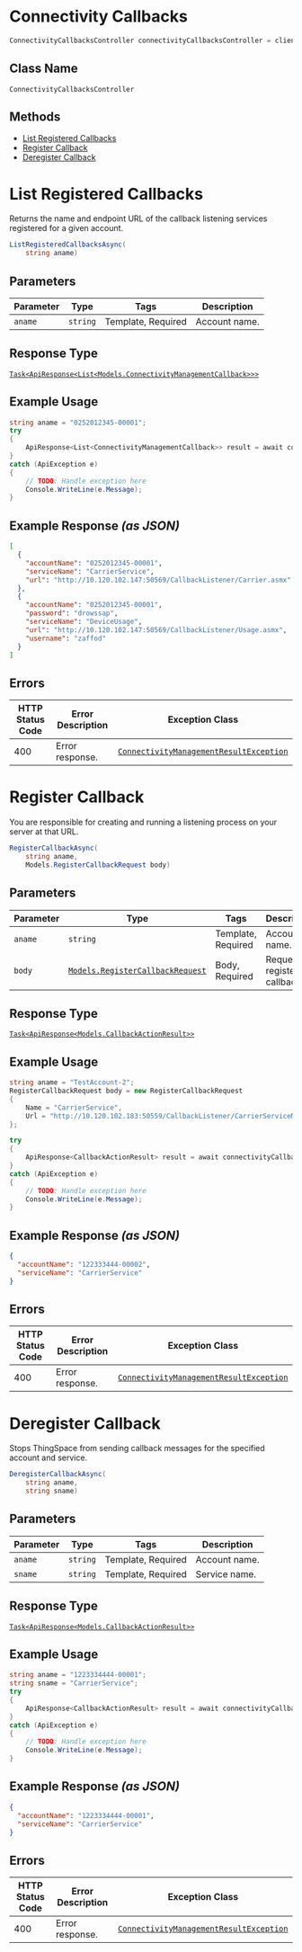 # Connectivity Callbacks

```csharp
ConnectivityCallbacksController connectivityCallbacksController = client.ConnectivityCallbacksController;
```

## Class Name

`ConnectivityCallbacksController`

## Methods

* [List Registered Callbacks](../../doc/controllers/connectivity-callbacks.md#list-registered-callbacks)
* [Register Callback](../../doc/controllers/connectivity-callbacks.md#register-callback)
* [Deregister Callback](../../doc/controllers/connectivity-callbacks.md#deregister-callback)


# List Registered Callbacks

Returns the name and endpoint URL of the callback listening services registered for a given account.

```csharp
ListRegisteredCallbacksAsync(
    string aname)
```

## Parameters

| Parameter | Type | Tags | Description |
|  --- | --- | --- | --- |
| `aname` | `string` | Template, Required | Account name. |

## Response Type

[`Task<ApiResponse<List<Models.ConnectivityManagementCallback>>>`](../../doc/models/connectivity-management-callback.md)

## Example Usage

```csharp
string aname = "0252012345-00001";
try
{
    ApiResponse<List<ConnectivityManagementCallback>> result = await connectivityCallbacksController.ListRegisteredCallbacksAsync(aname);
}
catch (ApiException e)
{
    // TODO: Handle exception here
    Console.WriteLine(e.Message);
}
```

## Example Response *(as JSON)*

```json
[
  {
    "accountName": "0252012345-00001",
    "serviceName": "CarrierService",
    "url": "http://10.120.102.147:50569/CallbackListener/Carrier.asmx"
  },
  {
    "accountName": "0252012345-00001",
    "password": "drowssap",
    "serviceName": "DeviceUsage",
    "url": "http://10.120.102.147:50569/CallbackListener/Usage.asmx",
    "username": "zaffod"
  }
]
```

## Errors

| HTTP Status Code | Error Description | Exception Class |
|  --- | --- | --- |
| 400 | Error response. | [`ConnectivityManagementResultException`](../../doc/models/connectivity-management-result-exception.md) |


# Register Callback

You are responsible for creating and running a listening process on your server at that URL.

```csharp
RegisterCallbackAsync(
    string aname,
    Models.RegisterCallbackRequest body)
```

## Parameters

| Parameter | Type | Tags | Description |
|  --- | --- | --- | --- |
| `aname` | `string` | Template, Required | Account name. |
| `body` | [`Models.RegisterCallbackRequest`](../../doc/models/register-callback-request.md) | Body, Required | Request to register a callback. |

## Response Type

[`Task<ApiResponse<Models.CallbackActionResult>>`](../../doc/models/callback-action-result.md)

## Example Usage

```csharp
string aname = "TestAccount-2";
RegisterCallbackRequest body = new RegisterCallbackRequest
{
    Name = "CarrierService",
    Url = "http://10.120.102.183:50559/CallbackListener/CarrierServiceMessages.asmx",
};

try
{
    ApiResponse<CallbackActionResult> result = await connectivityCallbacksController.RegisterCallbackAsync(aname, body);
}
catch (ApiException e)
{
    // TODO: Handle exception here
    Console.WriteLine(e.Message);
}
```

## Example Response *(as JSON)*

```json
{
  "accountName": "122333444-00002",
  "serviceName": "CarrierService"
}
```

## Errors

| HTTP Status Code | Error Description | Exception Class |
|  --- | --- | --- |
| 400 | Error response. | [`ConnectivityManagementResultException`](../../doc/models/connectivity-management-result-exception.md) |


# Deregister Callback

Stops ThingSpace from sending callback messages for the specified account and service.

```csharp
DeregisterCallbackAsync(
    string aname,
    string sname)
```

## Parameters

| Parameter | Type | Tags | Description |
|  --- | --- | --- | --- |
| `aname` | `string` | Template, Required | Account name. |
| `sname` | `string` | Template, Required | Service name. |

## Response Type

[`Task<ApiResponse<Models.CallbackActionResult>>`](../../doc/models/callback-action-result.md)

## Example Usage

```csharp
string aname = "1223334444-00001";
string sname = "CarrierService";
try
{
    ApiResponse<CallbackActionResult> result = await connectivityCallbacksController.DeregisterCallbackAsync(aname, sname);
}
catch (ApiException e)
{
    // TODO: Handle exception here
    Console.WriteLine(e.Message);
}
```

## Example Response *(as JSON)*

```json
{
  "accountName": "1223334444-00001",
  "serviceName": "CarrierService"
}
```

## Errors

| HTTP Status Code | Error Description | Exception Class |
|  --- | --- | --- |
| 400 | Error response. | [`ConnectivityManagementResultException`](../../doc/models/connectivity-management-result-exception.md) |

